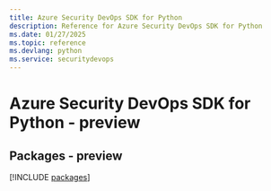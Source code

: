 ```yaml
---
title: Azure Security DevOps SDK for Python
description: Reference for Azure Security DevOps SDK for Python
ms.date: 01/27/2025
ms.topic: reference
ms.devlang: python
ms.service: securitydevops
---
```

# Azure Security DevOps SDK for Python - preview
## Packages - preview
[!INCLUDE [packages](security-devops-index.md)]